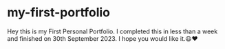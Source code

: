 # my-first-portfolio
Hey this is my First Personal Portfolio. I completed this in less than a week and finished on 30th September 2023. I hope you would like it.😃❤️
